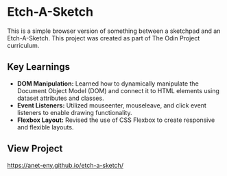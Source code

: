 # Etch-A-Sketch

This is a simple browser version of something between a sketchpad and an Etch-A-Sketch. This project was created as part of The Odin Project curriculum.

## Key Learnings

- **DOM Manipulation:** Learned how to dynamically manipulate the Document Object Model (DOM) and connect it to HTML elements using dataset attributes and classes.
- **Event Listeners:** Utilized mouseenter, mouseleave, and click event listeners to enable drawing functionality.
- **Flexbox Layout:** Revised the use of CSS Flexbox to create responsive and flexible layouts.

## View Project

https://anet-eny.github.io/etch-a-sketch/

